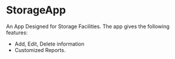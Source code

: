 # StorageApp
An App Designed for Storage Facilities.
The app gives the following features:
- Add, Edit, Delete information
- Customized Reports.
